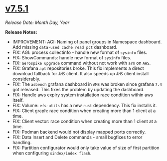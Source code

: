 # [v7.5.1](https://github.com/aerospike/aerolab/releases/tag/7.5.1)

_Release Date: Month Day, Year_

**Release Notes:**
* IMPROVEMENT: AGI: Naming of panel groups in Namespace dashboard. Add missing `data-used cache read pct` dashboard.
* FIX: AGI: process collectinfo - handle new format of `sysinfo` files.
* FIX: ShowCommands: handle new format of `sysinfo` files.
* FIX: `aerospike upgrade` command without not work with `arm` on `AWS`.
* FIX: Grafana `apt` repositories broke. This fix implements a direct download fallback for `AMS` client. It also speeds up `AMS` client install considerably.
* FIX: The `asbench` grafana dashboard in `AMS` was broken since grafana `7.4` got released. This fixes the problem by updating the dashboard.
* FIX: Handle aws expiry system installation race condition within aws itself.
* FIX: Volume: `efs-utils` has a new `rust` dependency. This fix installs it.
* FIX: Client graph: race condition when creating more than 1 client at a time.
* FIX: Client vector: race condition when creating more than 1 client at a time.
* FIX: Podman backend would not display mapped ports correctly.
* FIX: Data Insert and Delete commands - small bugfixes to error handling.
* FIX: Partition configurator would only take value of size of first partition when configuring `sindex/index flash`.
